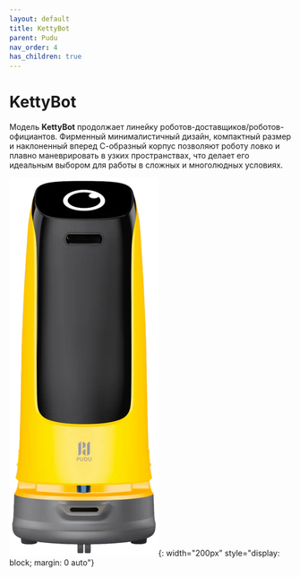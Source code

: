 ```yaml
---
layout: default
title: KettyBot
parent: Pudu
nav_order: 4
has_children: true
---
```


# KettyBot

Модель **KettyBot** продолжает линейку роботов-доставщиков/роботов-официантов. Фирменный минималистичный дизайн, компактный размер и наклоненный вперед С-образный корпус позволяют роботу ловко и плавно маневрировать в узких пространствах, что делает его идеальным выбором для работы в сложных и многолюдных условиях.

![KettyBot](/assets/images/Kitty.png){: width="200px" style="display: block; margin: 0 auto"}
